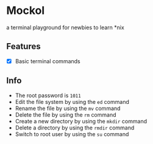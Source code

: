 # Mockol
a terminal playground for newbies to learn *nix

## Features
- [x] Basic terminal commands

## Info
- The root password is `1011`
- Edit the file system by using the `ed` command
- Rename the file by using the `mv` command
- Delete the file by using the `rm` command
- Create a new directory by using the `mkdir` command
- Delete a directory by using the `rmdir` command
- Switch to root user by using the `su` command